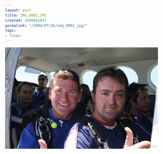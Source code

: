 ```yaml
---
layout: post
title: IMG_8992.JPG
created: 1090862041
permalink: "/2004/07/26/img_8992_jpg/"
tags:
- Taupo
---
```


<img src="/image/images/img_8992.jpg-896.jpg"/>

